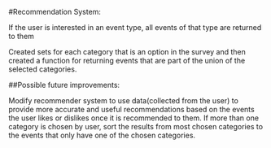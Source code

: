 #Recommendation System:

If the user is interested in an event type, all events of that type are returned to them 

Created sets for each category that is an option in the survey and then created a function for returning events that are part of the union of the selected categories.

##Possible future improvements:

Modify recommender system to use data(collected from the user) to provide more accurate and useful recommendations based on the events the user likes or dislikes once it is recommended to them.
If more than one category is chosen by user, sort the results from most chosen categories to the events that only have one of the chosen categories.

